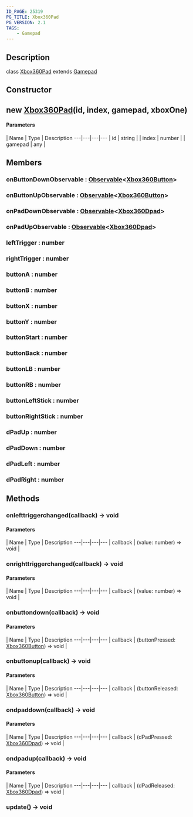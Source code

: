 ```yaml
---
ID_PAGE: 25319
PG_TITLE: Xbox360Pad
PG_VERSION: 2.1
TAGS:
    - Gamepad
---
```

## Description

class [Xbox360Pad](/classes/3.1/Xbox360Pad) extends [Gamepad](/classes/3.1/Gamepad)



## Constructor

## new [Xbox360Pad](/classes/3.1/Xbox360Pad)(id, index, gamepad, xboxOne)



#### Parameters
 | Name | Type | Description
---|---|---|---
 | id | string | 
 | index | number | 
 | gamepad | any | 
## Members

### onButtonDownObservable : [Observable](/classes/3.1/Observable)&lt;[Xbox360Button](/classes/3.1/Xbox360Button)&gt;



### onButtonUpObservable : [Observable](/classes/3.1/Observable)&lt;[Xbox360Button](/classes/3.1/Xbox360Button)&gt;



### onPadDownObservable : [Observable](/classes/3.1/Observable)&lt;[Xbox360Dpad](/classes/3.1/Xbox360Dpad)&gt;



### onPadUpObservable : [Observable](/classes/3.1/Observable)&lt;[Xbox360Dpad](/classes/3.1/Xbox360Dpad)&gt;



### leftTrigger : number



### rightTrigger : number



### buttonA : number



### buttonB : number



### buttonX : number



### buttonY : number



### buttonStart : number



### buttonBack : number



### buttonLB : number



### buttonRB : number



### buttonLeftStick : number



### buttonRightStick : number



### dPadUp : number



### dPadDown : number



### dPadLeft : number



### dPadRight : number



## Methods

### onlefttriggerchanged(callback) &rarr; void



#### Parameters
 | Name | Type | Description
---|---|---|---
 | callback | (value: number) =&gt; void | 

### onrighttriggerchanged(callback) &rarr; void



#### Parameters
 | Name | Type | Description
---|---|---|---
 | callback | (value: number) =&gt; void | 

### onbuttondown(callback) &rarr; void



#### Parameters
 | Name | Type | Description
---|---|---|---
 | callback | (buttonPressed: [Xbox360Button](/classes/3.1/Xbox360Button)) =&gt; void | 

### onbuttonup(callback) &rarr; void



#### Parameters
 | Name | Type | Description
---|---|---|---
 | callback | (buttonReleased: [Xbox360Button](/classes/3.1/Xbox360Button)) =&gt; void | 

### ondpaddown(callback) &rarr; void



#### Parameters
 | Name | Type | Description
---|---|---|---
 | callback | (dPadPressed: [Xbox360Dpad](/classes/3.1/Xbox360Dpad)) =&gt; void | 

### ondpadup(callback) &rarr; void



#### Parameters
 | Name | Type | Description
---|---|---|---
 | callback | (dPadReleased: [Xbox360Dpad](/classes/3.1/Xbox360Dpad)) =&gt; void | 

### update() &rarr; void


